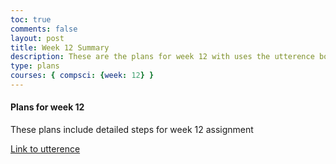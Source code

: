 ```yaml
---
toc: true
comments: false
layout: post
title: Week 12 Summary
description: These are the plans for week 12 with uses the utterence bot
type: plans
courses: { compsci: {week: 12} }
---
```



#### Plans for week 12
These plans include detailed steps for week 12 assignment

[Link to utterence](https://github.com/srivaidyas/student/issues/2)

<script src="https://utteranc.es/client.js"
    repo="srivaidyas/student"
    issue-term="pathname"
    label="comments"
    theme="github-light"
    crossorigin="anonymous"
    async>
</script>


